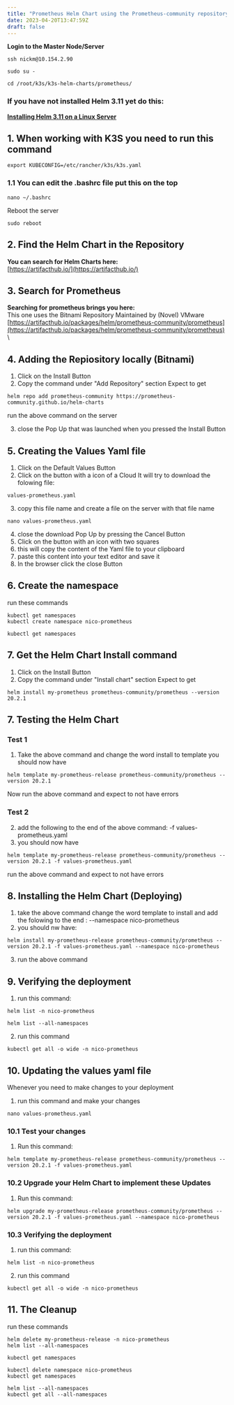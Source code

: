 ```yaml
---
title: "Prometheus Helm Chart using the Prometheus-community repository"
date: 2023-04-20T13:47:59Z
draft: false
---
```


**Login to the Master Node/Server**
```
ssh nickm@10.154.2.90

sudo su -

cd /root/k3s/k3s-helm-charts/prometheus/
```

### If you have not installed Helm 3.11 yet do this:
**[**Installing Helm 3.11 on a Linux Server**](http://rino.kozow.com/nico/posts/helm-chart-install-helm/)**

## 1. When working with K3S you need to run this command

```
export KUBECONFIG=/etc/rancher/k3s/k3s.yaml
```
### 1.1 You can edit the .bashrc file put this on the top
```
nano ~/.bashrc
```

Reboot the server
```
sudo reboot
```

## 2. Find the Helm Chart in the Repository
**You can search for Helm Charts here:** \
[https://artifacthub.io/](https://artifacthub.io/)

## 3. Search for Prometheus

**Searching for prometheus brings you here:** \
This one uses the Bitnami Repository Maintained by (Novel) VMware
[https://artifacthub.io/packages/helm/prometheus-community/prometheus](https://artifacthub.io/packages/helm/prometheus-community/prometheus) \


## 4. Adding the Repiository locally (Bitnami)
1. Click on the Install Button
2. Copy the command under "Add Repository" section
Expect to get
```
helm repo add prometheus-community https://prometheus-community.github.io/helm-charts
```
run the above command on the server

3. close the Pop Up that was launched when you pressed the Install Button

## 5. Creating the Values Yaml file
1. Click on the Default Values Button
2. Click on the button with a icon of a Cloud
It will try to download the folowing file:
```
values-prometheus.yaml
```
3. copy this file name and create a file on the server with that file name
```
nano values-prometheus.yaml
```

4. close the download Pop Up by pressing the Cancel Button
5. Click on the button with an icon with two squares
6. this will copy the content of the Yaml file to your clipboard
7. paste this content into your text editor and save it
8. In the browser click the close Button

## 6. Create the namespace
run these commands
```
kubectl get namespaces
kubectl create namespace nico-prometheus

kubectl get namespaces
```
## 7. Get the Helm Chart Install command
1. Click on the Install Button
2. Copy the command under "Install chart" section
Expect to get
```
helm install my-prometheus prometheus-community/prometheus --version 20.2.1
```

## 7. Testing the Helm Chart 
### Test 1
1. Take the above command and change the word install to template
you should now have
```
helm template my-prometheus-release prometheus-community/prometheus --version 20.2.1
```
Now run the above command and expect to not have errors

### Test 2
2. add the following to the end of the above command: -f values-prometheus.yaml
3. you should now have
```
helm template my-prometheus-release prometheus-community/prometheus --version 20.2.1 -f values-prometheus.yaml 
```

run the above command and expect to not have errors

## 8. Installing the Helm Chart (Deploying)
1. take the above command change the word template to install and add the folowing to the end : --namespace nico-prometheus
2. you should nw have:
```
helm install my-prometheus-release prometheus-community/prometheus --version 20.2.1 -f values-prometheus.yaml --namespace nico-prometheus
```
3. run the above command

## 9. Verifying the deployment
1. run this command:
```
helm list -n nico-prometheus

helm list --all-namespaces
```

2. run this command
```
kubectl get all -o wide -n nico-prometheus
```

## 10. Updating the values yaml file
Whenever you need to make changes to your deployment
1. run this command and make your changes
```
nano values-prometheus.yaml
```

### 10.1  Test your changes
1. Run this command:
```
helm template my-prometheus-release prometheus-community/prometheus --version 20.2.1 -f values-prometheus.yaml
```

### 10.2 Upgrade your Helm Chart to implement these Updates
1. Run this command:
```
helm upgrade my-prometheus-release prometheus-community/prometheus --version 20.2.1 -f values-prometheus.yaml --namespace nico-prometheus
```

### 10.3 Verifying the deployment
1. run this command:
```
helm list -n nico-prometheus
```

2. run this command
```
kubectl get all -o wide -n nico-prometheus
```
## 11. The Cleanup 
run these commands
```
helm delete my-prometheus-release -n nico-prometheus
helm list --all-namespaces

kubectl get namespaces

kubectl delete namespace nico-prometheus
kubectl get namespaces

helm list --all-namespaces
kubectl get all --all-namespaces
```

